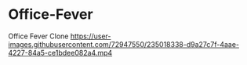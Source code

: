 # Office-Fever
Office Fever Clone
https://user-images.githubusercontent.com/72947550/235018338-d9a27c7f-4aae-4227-84a5-ce1bdee082a4.mp4
